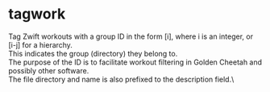 # tagwork
Tag Zwift workouts with a group ID in the form [i], where i is an integer, or [i-j] for a hierarchy.\
This indicates the group (directory) they belong to.\
The purpose of the ID is to facilitate workout filtering in Golden Cheetah and possibly other software.\
The file directory and name is also prefixed to the description field.\
